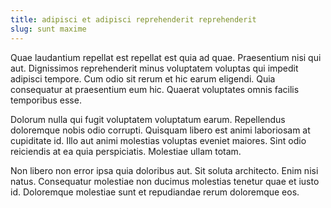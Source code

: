 ```yaml
---
title: adipisci et adipisci reprehenderit reprehenderit
slug: sunt maxime
---
```


Quae laudantium repellat est repellat est quia ad quae. Praesentium nisi qui aut. Dignissimos reprehenderit minus voluptatem voluptas qui impedit adipisci tempore. Cum odio sit rerum et hic earum eligendi. Quia consequatur at praesentium eum hic. Quaerat voluptates omnis facilis temporibus esse.

Dolorum nulla qui fugit voluptatem voluptatum earum. Repellendus doloremque nobis odio corrupti. Quisquam libero est animi laboriosam at cupiditate id. Illo aut animi molestias voluptas eveniet maiores. Sint odio reiciendis at ea quia perspiciatis. Molestiae ullam totam.

Non libero non error ipsa quia doloribus aut. Sit soluta architecto. Enim nisi natus. Consequatur molestiae non ducimus molestias tenetur quae et iusto id. Doloremque molestiae sunt et repudiandae rerum doloremque eos.
